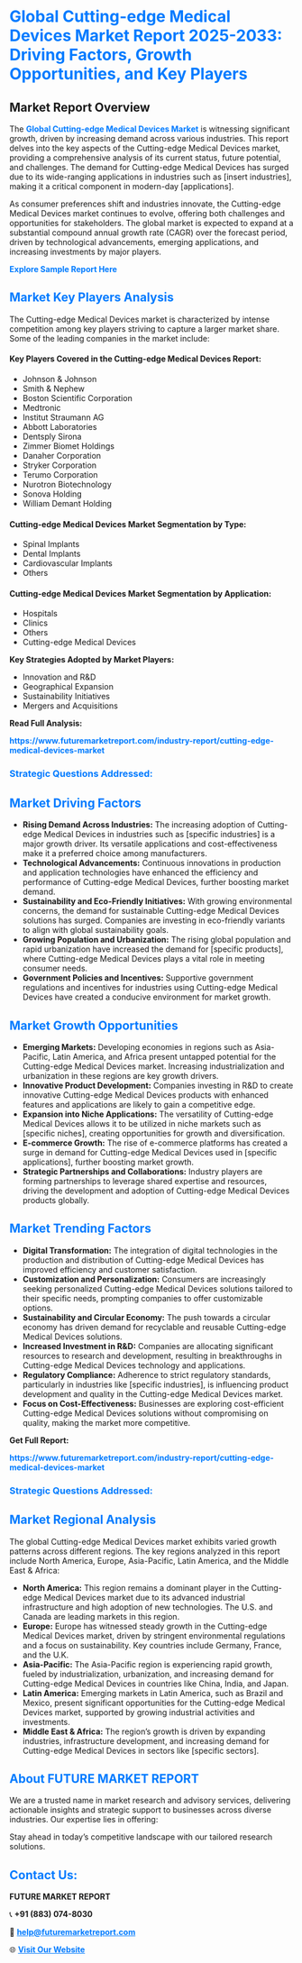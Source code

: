 <h1 style="color: #007BFF;">Global Cutting-edge Medical Devices Market Report 2025-2033: Driving Factors, Growth Opportunities, and Key Players</h1>

<section id="overview">
<h2>Market Report Overview</h2>
<p>The <a href="https://www.futuremarketreport.com/industry-report/cutting-edge-medical-devices-market" style="color: #007BFF; text-decoration: none;"><strong>Global Cutting-edge Medical Devices Market</strong></a> is witnessing significant growth, driven by increasing demand across various industries. This report delves into the key aspects of the Cutting-edge Medical Devices market, providing a comprehensive analysis of its current status, future potential, and challenges. The demand for Cutting-edge Medical Devices has surged due to its wide-ranging applications in industries such as [insert industries], making it a critical component in modern-day [applications].</p>
<p>As consumer preferences shift and industries innovate, the Cutting-edge Medical Devices market continues to evolve, offering both challenges and opportunities for stakeholders. The global market is expected to expand at a substantial compound annual growth rate (CAGR) over the forecast period, driven by technological advancements, emerging applications, and increasing investments by major players.</p>
</section>

<section id="overview">
<p><a href="https://www.futuremarketreport.com/request-sample/reportId=122989" style="color: #007BFF; text-decoration: none;"><strong>Explore Sample Report Here</strong></a></p>
</section>

<section id="key-players">
<h2 style="color: #007BFF;">Market Key Players Analysis</h2>
<p>The Cutting-edge Medical Devices market is characterized by intense competition among key players striving to capture a larger market share. Some of the leading companies in the market include:</p>
<h4>Key Players Covered in the Cutting-edge Medical Devices Report:</h4>
<ul><li>Johnson &amp; Johnson</li><li>Smith &amp; Nephew</li><li>Boston Scientific Corporation</li><li>Medtronic</li><li>Institut Straumann AG</li><li>Abbott Laboratories</li><li>Dentsply Sirona</li><li>Zimmer Biomet Holdings</li><li>Danaher Corporation</li><li>Stryker Corporation</li><li>Terumo Corporation</li><li>Nurotron Biotechnology</li><li>Sonova Holding</li><li>William Demant Holding</li></ul>
<h4>Cutting-edge Medical Devices Market Segmentation by Type:</h4>
<ul><li>Spinal Implants</li><li>Dental Implants</li><li>Cardiovascular Implants</li><li>Others</li></ul>

<h4>Cutting-edge Medical Devices Market Segmentation by Application:</h4>
<ul><li>Hospitals</li><li>Clinics</li><li>Others</li><li>Cutting-edge Medical Devices</li></ul>
<p><strong>Key Strategies Adopted by Market Players:</strong></p>
<ul>
<li>Innovation and R&D</li>
<li>Geographical Expansion</li>
<li>Sustainability Initiatives</li>
<li>Mergers and Acquisitions</li>
</ul>
</section>

<section>
<p><strong>Read Full Analysis: </strong></p><a href="https://www.futuremarketreport.com/industry-report/cutting-edge-medical-devices-market" style="color: #007BFF; text-decoration: none;"><strong>https://www.futuremarketreport.com/industry-report/cutting-edge-medical-devices-market</strong></a>
<h3 style="color: #007BFF;">Strategic Questions Addressed:</h3>
</section>

<section id="driving-factors">
<h2 style="color: #007BFF;">Market Driving Factors</h2>
<ul>
<li><strong>Rising Demand Across Industries:</strong> The increasing adoption of Cutting-edge Medical Devices in industries such as [specific industries] is a major growth driver. Its versatile applications and cost-effectiveness make it a preferred choice among manufacturers.</li>
<li><strong>Technological Advancements:</strong> Continuous innovations in production and application technologies have enhanced the efficiency and performance of Cutting-edge Medical Devices, further boosting market demand.</li>
<li><strong>Sustainability and Eco-Friendly Initiatives:</strong> With growing environmental concerns, the demand for sustainable Cutting-edge Medical Devices solutions has surged. Companies are investing in eco-friendly variants to align with global sustainability goals.</li>
<li><strong>Growing Population and Urbanization:</strong> The rising global population and rapid urbanization have increased the demand for [specific products], where Cutting-edge Medical Devices plays a vital role in meeting consumer needs.</li>
<li><strong>Government Policies and Incentives:</strong> Supportive government regulations and incentives for industries using Cutting-edge Medical Devices have created a conducive environment for market growth.</li>
</ul>
</section>

<section id="growth-opportunities">
<h2 style="color: #007BFF;">Market Growth Opportunities</h2>
<ul>
<li><strong>Emerging Markets:</strong> Developing economies in regions such as Asia-Pacific, Latin America, and Africa present untapped potential for the Cutting-edge Medical Devices market. Increasing industrialization and urbanization in these regions are key growth drivers.</li>
<li><strong>Innovative Product Development:</strong> Companies investing in R&D to create innovative Cutting-edge Medical Devices products with enhanced features and applications are likely to gain a competitive edge.</li>
<li><strong>Expansion into Niche Applications:</strong> The versatility of Cutting-edge Medical Devices allows it to be utilized in niche markets such as [specific niches], creating opportunities for growth and diversification.</li>
<li><strong>E-commerce Growth:</strong> The rise of e-commerce platforms has created a surge in demand for Cutting-edge Medical Devices used in [specific applications], further boosting market growth.</li>
<li><strong>Strategic Partnerships and Collaborations:</strong> Industry players are forming partnerships to leverage shared expertise and resources, driving the development and adoption of Cutting-edge Medical Devices products globally.</li>
</ul>
</section>

<section id="trending-factors">
<h2 style="color: #007BFF;">Market Trending Factors</h2>
<ul>
<li><strong>Digital Transformation:</strong> The integration of digital technologies in the production and distribution of Cutting-edge Medical Devices has improved efficiency and customer satisfaction.</li>
<li><strong>Customization and Personalization:</strong> Consumers are increasingly seeking personalized Cutting-edge Medical Devices solutions tailored to their specific needs, prompting companies to offer customizable options.</li>
<li><strong>Sustainability and Circular Economy:</strong> The push towards a circular economy has driven demand for recyclable and reusable Cutting-edge Medical Devices solutions.</li>
<li><strong>Increased Investment in R&D:</strong> Companies are allocating significant resources to research and development, resulting in breakthroughs in Cutting-edge Medical Devices technology and applications.</li>
<li><strong>Regulatory Compliance:</strong> Adherence to strict regulatory standards, particularly in industries like [specific industries], is influencing product development and quality in the Cutting-edge Medical Devices market.</li>
<li><strong>Focus on Cost-Effectiveness:</strong> Businesses are exploring cost-efficient Cutting-edge Medical Devices solutions without compromising on quality, making the market more competitive.</li>
</ul>
</section>

<section>
<p><strong>Get Full Report: </strong></p><a href="https://www.futuremarketreport.com/industry-report/cutting-edge-medical-devices-market" style="color: #007BFF; text-decoration: none;"><strong>https://www.futuremarketreport.com/industry-report/cutting-edge-medical-devices-market</strong></a>
<h3 style="color: #007BFF;">Strategic Questions Addressed:</h3>
</section>


<section id="regional-analysis">
<h2 style="color: #007BFF;">Market Regional Analysis</h2>
<p>The global Cutting-edge Medical Devices market exhibits varied growth patterns across different regions. The key regions analyzed in this report include North America, Europe, Asia-Pacific, Latin America, and the Middle East & Africa:</p>
<ul>
<li><strong>North America:</strong> This region remains a dominant player in the Cutting-edge Medical Devices market due to its advanced industrial infrastructure and high adoption of new technologies. The U.S. and Canada are leading markets in this region.</li>
<li><strong>Europe:</strong> Europe has witnessed steady growth in the Cutting-edge Medical Devices market, driven by stringent environmental regulations and a focus on sustainability. Key countries include Germany, France, and the U.K.</li>
<li><strong>Asia-Pacific:</strong> The Asia-Pacific region is experiencing rapid growth, fueled by industrialization, urbanization, and increasing demand for Cutting-edge Medical Devices in countries like China, India, and Japan.</li>
<li><strong>Latin America:</strong> Emerging markets in Latin America, such as Brazil and Mexico, present significant opportunities for the Cutting-edge Medical Devices market, supported by growing industrial activities and investments.</li>
<li><strong>Middle East & Africa:</strong> The region’s growth is driven by expanding industries, infrastructure development, and increasing demand for Cutting-edge Medical Devices in sectors like [specific sectors].</li>
</ul>
</section>

<footer>
<h2 style="color: #007BFF;">About FUTURE MARKET REPORT</h2>
<p>We are a trusted name in market research and advisory services, delivering actionable insights and strategic support to businesses across diverse industries. Our expertise lies in offering:</p>

<p>Stay ahead in today’s competitive landscape with our tailored research solutions.</p>

<h2 style="color: #007BFF;">Contact Us:</h2>
<p><strong>FUTURE MARKET REPORT</strong></p>
<p>📞 <strong>+91 (883) 074-8030</strong></p>
<p>📧 <strong><a href="mailto:help@futuremarketreport.com" style="color: #007BFF;">help@futuremarketreport.com</a></strong></p>
<p>🌐 <strong><a href="https://www.futuremarketreport.com/" style="color: #007BFF;">Visit Our Website</a></strong></p>
</footer>